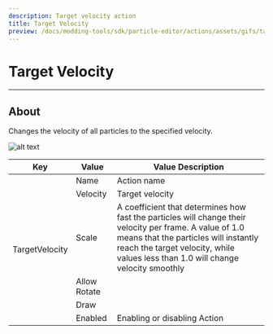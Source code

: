```yaml
---
description: Target velocity action
title: Target Velocity
preview: /docs/modding-tools/sdk/particle-editor/actions/assets/gifs/target-velocity.gif
---
```


# Target Velocity

___

## About

Changes the velocity of all particles to the specified velocity.

![alt text](assets/gifs/target-velocity.gif)

<table><thead>
  <tr>
    <th>Key</th>
    <th>Value</th>
    <th>Value Description</th>
  </tr></thead>
<tbody>
  <tr>
    <td rowspan="6">TargetVelocity</td>
    <td>Name</td>
    <td>Action name</td>
  </tr>
  <tr>
    <td>Velocity</td>
    <td>Target velocity</td>
  </tr>
  <tr>
    <td>Scale</td>
    <td>A coefficient that determines how fast the particles will change their velocity per frame. A value of 1.0 means that the particles will instantly reach the target velocity, while values less than 1.0 will change velocity smoothly</td>
  </tr>
  <tr>
    <td>Allow Rotate</td>
    <td></td>
  </tr>
  <tr>
    <td>Draw</td>
    <td></td>
  </tr>
  <tr>
    <td>Enabled</td>
    <td>Enabling or disabling Action</td>
  </tr>
</tbody>
</table>
